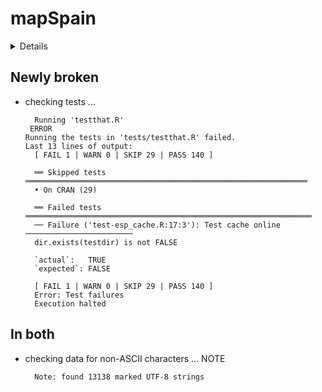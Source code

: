 # mapSpain

<details>

* Version: 0.7.0
* GitHub: https://github.com/rOpenSpain/mapSpain
* Source code: https://github.com/cran/mapSpain
* Date/Publication: 2022-12-22 21:40:02 UTC
* Number of recursive dependencies: 105

Run `revdepcheck::revdep_details(, "mapSpain")` for more info

</details>

## Newly broken

*   checking tests ...
    ```
      Running 'testthat.R'
     ERROR
    Running the tests in 'tests/testthat.R' failed.
    Last 13 lines of output:
      [ FAIL 1 | WARN 0 | SKIP 29 | PASS 140 ]
      
      ══ Skipped tests ═══════════════════════════════════════════════════════════════
      • On CRAN (29)
      
      ══ Failed tests ════════════════════════════════════════════════════════════════
      ── Failure ('test-esp_cache.R:17:3'): Test cache online ────────────────────────
      dir.exists(testdir) is not FALSE
      
      `actual`:   TRUE 
      `expected`: FALSE
      
      [ FAIL 1 | WARN 0 | SKIP 29 | PASS 140 ]
      Error: Test failures
      Execution halted
    ```

## In both

*   checking data for non-ASCII characters ... NOTE
    ```
      Note: found 13138 marked UTF-8 strings
    ```

